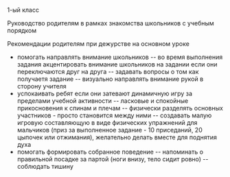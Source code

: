 1-ый класс

Руководство родителям в рамках знакомства школьников с учебным порядком

Рекомендации родителям при дежурстве на основном уроке
- помогать направлять внимание школьников
-- во время выполнения задания акцентировать внимание школьников на задании если они переключаются друг на друга
-- задавать вопросы о том как получаетя задание 
-- визуально направлять внимание рукой в сторону учителя
- успокаивать ребят если они затевают динамичную игру за пределами учебной активности
-- ласковые и спокойные прикосновения к спинам и плечам
-- физически разделять основных участников - просто становится между ними
-- создавать малую игровую составляющую в виде физических упражнений для мальчиков (приз за выполненное задание - 10 приседаний, 20 цыпочек или отжимания), желательно делать вместе для поднятия духа
- помогать формировать собранное поведение
-- напоминать о правильной посадке за партой (ноги внизу, тело сидит ровно)
-- соблюдать тишину
